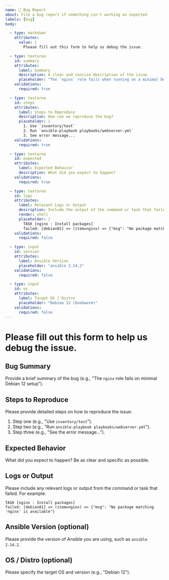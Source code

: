 ```yaml
---
name: 🐞 Bug Report
about: File a bug report if something isn't working as expected
labels: [bug]
body:

  - type: markdown
    attributes:
      value: |
        Please fill out this form to help us debug the issue.

  - type: textarea
    id: summary
    attributes:
      label: Summary
      description: A clear and concise description of the issue.
      placeholder: "The `nginx` role fails when running on a minimal Debian 12 image..."
    validations:
      required: true

  - type: textarea
    id: steps
    attributes:
      label: Steps to Reproduce
      description: How can we reproduce the bug?
      placeholder: |
        1. Use `inventory/test`
        2. Run `ansible-playbook playbooks/webserver.yml`
        3. See error message...
    validations:
      required: true

  - type: textarea
    id: expected
    attributes:
      label: Expected Behavior
      description: What did you expect to happen?
    validations:
      required: true

  - type: textarea
    id: logs
    attributes:
      label: Relevant Logs or Output
      description: Include the output of the command or task that failed.
      render: shell
      placeholder: |
        TASK [nginx : Install packages]
        failed: [debian01] => (item=nginx) => {"msg": "No package matching 'nginx' is available"}
    validations:
      required: false

  - type: input
    id: version
    attributes:
      label: Ansible Version
      placeholder: "ansible 2.14.2"
    validations:
      required: false

  - type: input
    id: os
    attributes:
      label: Target OS / Distro
      placeholder: "Debian 12 (bookworm)"
    validations:
      required: false
---
```


# Please fill out this form to help us debug the issue.

## Bug Summary
Provide a brief summary of the bug (e.g., "The `nginx` role fails on minimal Debian 12 setup").

## Steps to Reproduce
Please provide detailed steps on how to reproduce the issue:
1. Step one (e.g., "Use `inventory/test`").
2. Step two (e.g., "Run `ansible-playbook playbooks/webserver.yml`").
3. Step three (e.g., "See the error message...").

## Expected Behavior
What did you expect to happen? Be as clear and specific as possible.

## Logs or Output
Please include any relevant logs or output from the command or task that failed. For example:
```
TASK [nginx : Install packages]
failed: [debian01] => (item=nginx) => {"msg": "No package matching 'nginx' is available"}
```

## Ansible Version (optional)
Please provide the version of Ansible you are using, such as `ansible 2.14.2`.

## OS / Distro (optional)
Please specify the target OS and version (e.g., "Debian 12").
